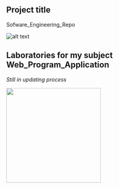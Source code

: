 ## Project title
Sofware_Engineering_Repo

![alt text](https://camo.githubusercontent.com/72e5d55be4f08bb5a916962c8ee363f63befdca8/68747470733a2f2f7472617669732d63692e6f72672f61766a696e6465722f4d696e696d616c2d546f646f2e7376673f6272616e63683d6d6173746572)

## Laboratories for my subject Web_Program_Application

*Still in updating process*

<img src="https://thumbs.gfycat.com/WindyHarmoniousGrouper-small.gif" width="250" height="250"/>
